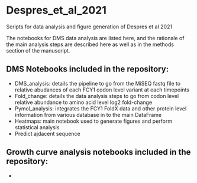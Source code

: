 # Despres_et_al_2021
Scripts for data analysis and figure generation of Despres et al 2021

The notebooks for DMS data analysis are listed here, and the rationale of the main analysis steps are described here as well as in the methods section of the manuscript.

## DMS Notebooks included in the repository:
 - DMS_analysis: details the pipeline to go from the MiSEQ fastq file to relative abudances of each FCY1 codon level variant at each timepoints
 - Fold_change: details the data analysis steps to go from codon level relative abundance to amino acid level log2 fold-change 
 - Pymol_analysis: integrates the FCY1 FoldX data and other protein level information from various database in to the main DataFrame
 - Heatmaps: main notebook used to generate figures and perform statistical analysis
 - Predict ajdacent sequence

## Growth curve analysis notebooks included in the repository:
 - 
